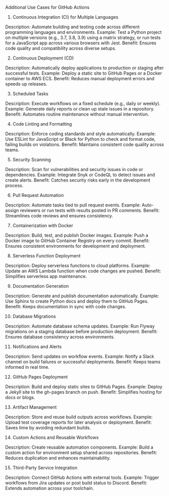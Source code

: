 Additional Use Cases for GitHub Actions
1. Continuous Integration (CI) for Multiple Languages

Description: Automate building and testing code across different programming languages and environments.
Example: Test a Python project on multiple versions (e.g., 3.7, 3.8, 3.9) using a matrix strategy, or run tests for a JavaScript app across various browsers with Jest.
Benefit: Ensures code quality and compatibility across diverse setups.

2. Continuous Deployment (CD)

Description: Automatically deploy applications to production or staging after successful tests.
Example: Deploy a static site to GitHub Pages or a Docker container to AWS ECS.
Benefit: Reduces manual deployment errors and speeds up releases.

3. Scheduled Tasks

Description: Execute workflows on a fixed schedule (e.g., daily or weekly).
Example: Generate daily reports or clean up stale issues in a repository.
Benefit: Automates routine maintenance without manual intervention.

4. Code Linting and Formatting

Description: Enforce coding standards and style automatically.
Example: Use ESLint for JavaScript or Black for Python to check and format code, failing builds on violations.
Benefit: Maintains consistent code quality across teams.

5. Security Scanning

Description: Scan for vulnerabilities and security issues in code or dependencies.
Example: Integrate Snyk or CodeQL to detect issues and create alerts.
Benefit: Catches security risks early in the development process.

6. Pull Request Automation

Description: Automate tasks tied to pull request events.
Example: Auto-assign reviewers or run tests with results posted in PR comments.
Benefit: Streamlines code reviews and ensures consistency.

7. Containerization with Docker

Description: Build, test, and publish Docker images.
Example: Push a Docker image to GitHub Container Registry on every commit.
Benefit: Ensures consistent environments for development and deployment.

8. Serverless Function Deployment

Description: Deploy serverless functions to cloud platforms.
Example: Update an AWS Lambda function when code changes are pushed.
Benefit: Simplifies serverless app maintenance.

9. Documentation Generation

Description: Generate and publish documentation automatically.
Example: Use Sphinx to create Python docs and deploy them to GitHub Pages.
Benefit: Keeps documentation in sync with code changes.

10. Database Migrations

Description: Automate database schema updates.
Example: Run Flyway migrations on a staging database before production deployment.
Benefit: Ensures database consistency across environments.

11. Notifications and Alerts

Description: Send updates on workflow events.
Example: Notify a Slack channel on build failures or successful deployments.
Benefit: Keeps teams informed in real time.

12. GitHub Pages Deployment

Description: Build and deploy static sites to GitHub Pages.
Example: Deploy a Jekyll site to the gh-pages branch on push.
Benefit: Simplifies hosting for docs or blogs.

13. Artifact Management

Description: Store and reuse build outputs across workflows.
Example: Upload test coverage reports for later analysis or deployment.
Benefit: Saves time by avoiding redundant builds.

14. Custom Actions and Reusable Workflows

Description: Create reusable automation components.
Example: Build a custom action for environment setup shared across repositories.
Benefit: Reduces duplication and enhances maintainability.

15. Third-Party Service Integration

Description: Connect GitHub Actions with external tools.
Example: Trigger workflows from Jira updates or post build status to Discord.
Benefit: Extends automation across your toolchain.
